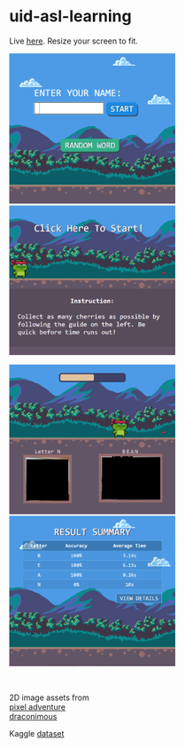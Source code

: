 # uid-asl-learning

Live [here](https://sluong910.github.io/uid-asl-learning/). Resize your screen to fit.<br>

<p align="left">
    <img width="300" src="Screenshots/screen1.PNG"> &emsp;
    <img width="300" src="Screenshots/screen2.PNG">
</p>
<p align="left">
    <img width="300" src="Screenshots/screen3.PNG"> &emsp;
    <img width="300" src="Screenshots/screen4.PNG">
</p><br>

2D image assets from <br>
[pixel adventure](https://pixelfrog-assets.itch.io/pixel-adventure-1)<br>
[draconimous](https://draconimous.itch.io/free-platform-tileset)<br>

Kaggle [dataset](https://www.kaggle.com/datasets/grassknoted/asl-alphabet)
